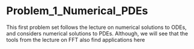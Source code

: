 # Problem_1_Numerical_PDEs
This first problem set follows the lecture on numerical solutions to ODEs, and considers numerical solutions to PDEs.
Although, we will see that the tools from the lecture on FFT also find applications here
